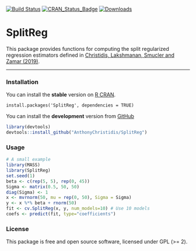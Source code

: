 
<!-- README.md is generated from README.Rmd. Please edit that file -->
[![Build Status](https://travis-ci.com/AnthonyChristidis/SplitReg.svg?branch=master)](https://travis-ci.com/AnthonyChristidis/SplitReg) [![CRAN\_Status\_Badge](http://www.r-pkg.org/badges/version/SplitReg)](https://cran.r-project.org/package=SplitReg) [![Downloads](http://cranlogs.r-pkg.org/badges/SplitReg)](https://cran.r-project.org/package=SplitReg)

SplitReg
==========

This package provides functions for computing the split regularized regression estimators defined in [Christidis, Lakshmanan, Smucler and Zamar (2019)](https://arxiv.org/abs/1712.03561).

------------------------------------------------------------------------

### Installation

You can install the **stable** version on [R CRAN](https://cran.r-project.org/package=SplitReg).

```{r installation, eval = FALSE}
install.packages('SplitReg', dependencies = TRUE)
```

You can install the **development** version from [GitHub](https://github.com/AnthonyChristidis/SplitReg)

``` r
library(devtools)
devtools::install_github("AnthonyChristidis/SplitReg")
```

### Usage

``` r
# A small example
library(MASS)
library(SplitReg)
set.seed(1)
beta <- c(rep(5, 5), rep(0, 45))
Sigma <- matrix(0.5, 50, 50)
diag(Sigma) <- 1
x <- mvrnorm(50, mu = rep(0, 50), Sigma = Sigma)
y <- x %*% beta + rnorm(50)
fit <- cv.SplitReg(x, y, num_models=10) # Use 10 models
coefs <- predict(fit, type="coefficients")
```

### License

This package is free and open source software, licensed under GPL (&gt;= 2).
